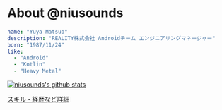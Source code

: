 # About @niusounds

```yaml
name: "Yuya Matsuo"
description: "REALITY株式会社 Androidチーム エンジニアリングマネージャー"
born: "1987/11/24"
like:
  - "Android"
  - "Kotlin"
  - "Heavy Metal"
```

[![niusounds's github stats](https://github-readme-stats.vercel.app/api?username=niusounds)](https://github.com/anuraghazra/github-readme-stats)

[スキル・経歴など詳細](resume.md)

